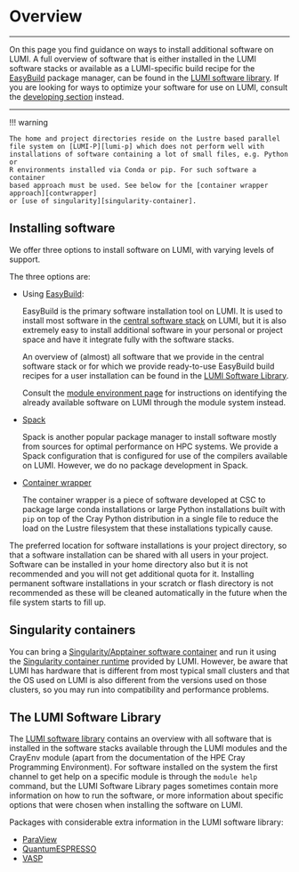 # Overview

[developing-overview]: ../development/index.md
[lumi-p]: ../hardware/storage/lumip.md
[easybuild]: ./installing/easybuild.md
[spack]: ./installing/spack.md
[contwrapper]: ../software/installing/container-wrapper.md
[singularity-container]: ../software/containers/singularity.md
[singularity-jobs]: ../runjobs/scheduled-jobs/container-jobs.md
[software-stacks]: ../runjobs/lumi_env/softwarestacks.md
[module-env]: ../runjobs/lumi_env/Lmod_modules.md
[software-library]: https://lumi-supercomputer.github.io/LUMI-EasyBuild-docs

---
On this page you find guidance on ways to install additional software on LUMI. 
A full overview of software that is either installed in the LUMI software
stacks or available as a LUMI-specific build recipe for the 
[EasyBuild][easybuild] package manager, can be found in the
[LUMI software library](https://lumi-supercomputer.github.io/LUMI-EasyBuild-docs/).
If you are looking for ways to
optimize your software for use on LUMI, consult the [developing
section][developing-overview] instead.

---

!!! warning

    The home and project directories reside on the Lustre based parallel
    file system on [LUMI-P][lumi-p] which does not perform well with
    installations of software containing a lot of small files, e.g. Python or
    R environments installed via Conda or pip. For such software a container
    based approach must be used. See below for the [container wrapper approach][contwrapper]
    or [use of singularity][singularity-container].


## Installing software

We offer three options to install software on LUMI, with varying levels of support.

The three options are:

-   Using [EasyBuild][easybuild]:

    EasyBuild is the primary software installation tool on LUMI. It is used to install
    most software in the [central software stack][software-stacks] on LUMI, but it 
    is also extremely easy to install additional software in your personal or project
    space and have it integrate fully with the software stacks.

    An overview of (almost) all software that we provide in the central software stack
    or for which we provide ready-to-use EasyBuild build recipes for a user installation
    can be found in the [LUMI Software Library][software-library].

    Consult the [module environment page][module-env] for instructions on
    identifying the already available software on LUMI through the module system instead. 

-   [Spack][spack]

    Spack is another popular package manager to install software mostly from sources for
    optimal performance on HPC systems. We provide a Spack configuration that is
    configured for use of the compilers available on LUMI. However, we do no package
    development in Spack.

-   [Container wrapper][contwrapper]

     The container wrapper is a piece of software developed at CSC to package large
     conda installations or large Python installations built with `pip` on top of the
     Cray Python distribution in a single file to reduce the load on the Lustre filesystem
     that these installations typically cause.

The preferred location for software installations is your project directory, so that 
a software installation can be shared with all users in your project. Software can be
installed in your home directory also but it is not recommended and you will not get
additional quota for it. Installing permanent software installations in your scratch
or flash directory is not recommended as these will be cleaned automatically in the 
future when the file system starts to fill up.


## Singularity containers

You can bring a [Singularity/Apptainer software container][singularity-container]
and run it using the [Singularity container runtime][singularity-jobs]
provided by LUMI. However, be aware that LUMI has hardware that is different from 
most typical small clusters and that the OS used on LUMI is also different from 
the versions used on those clusters, so you may run into compatibility and
performance problems.

## The LUMI Software Library

The [LUMI software library](https://lumi-supercomputer.github.io/LUMI-EasyBuild-docs/)
contains an overview with all software that is installed in the software stacks available
through the LUMI modules and the CrayEnv module (apart from the documentation of the
HPE Cray Programming Environment). For software installed on the system the first channel
to get help on a specific module is through the `module help` command, but the LUMI
Software Library pages sometimes contain more information on how to run the software,
or more information about specific options that were chosen when installing the software
on LUMI.

Packages with considerable extra information in the LUMI software library:

-   [ParaView](https://lumi-supercomputer.github.io/LUMI-EasyBuild-docs/p/ParaView/)
-   [QuantumESPRESSO](https://lumi-supercomputer.github.io/LUMI-EasyBuild-docs/q/QuantumESPRESSO/)
-   [VASP](https://lumi-supercomputer.github.io/LUMI-EasyBuild-docs/v/VASP/)

